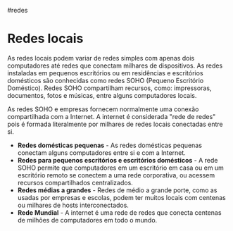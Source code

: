 #redes 
# Redes locais

As redes locais podem variar de redes simples com apenas dois computadores até redes que conectam milhares de dispositivos. As redes instaladas em pequenos escritórios ou em residências e escritórios domésticos são conhecidas como redes SOHO (Pequeno Escritório Doméstico). Redes SOHO compartilham recursos, como: impressoras, documentos, fotos e músicas, entre alguns computadores locais.

As redes SOHO e empresas fornecem normalmente uma conexão compartilhada com a Internet. A internet é considerada "rede de redes" pois é formada literalmente por milhares de redes locais conectadas entre si.

- **Redes domésticas pequenas** - As redes domésticas pequenas conectam alguns computadores entre si e com a Internet.
- **Redes para pequenos escritórios e escritórios domésticos** - A rede SOHO permite que computadores em um escritório em casa ou em um escritório remoto se conectem a uma rede corporativa, ou acessem recursos compartilhados centralizados.
- **Redes médias a grandes** - Redes de médio a grande porte, como as usadas por empresas e escolas, podem ter muitos locais com centenas ou milhares de hosts interconectados.
- **Rede Mundial** - A internet é uma rede de redes que conecta centenas de milhões de computadores em todo o mundo.






















